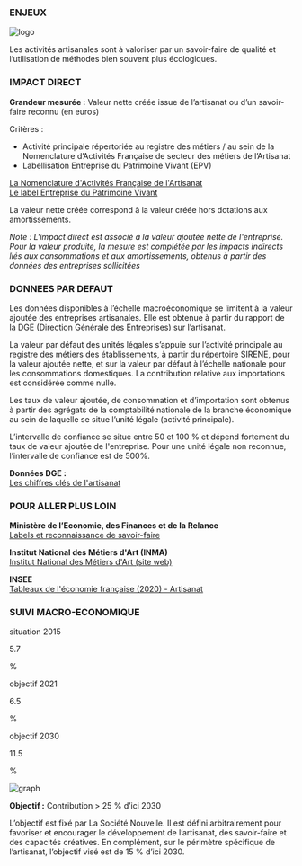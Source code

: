 ### ENJEUX

<div id="strip-odd" className="strip">
    <img id="logo-odd" src=/resources/odd_art.png alt="logo"/>
</div>

Les activités artisanales sont à valoriser par un savoir-faire de qualité et l’utilisation de méthodes bien souvent plus écologiques.

### IMPACT DIRECT

**Grandeur mesurée :** Valeur nette créée issue de l’artisanat ou d’un savoir-faire reconnu (en euros)

Critères :  
* Activité principale répertoriée au registre des métiers / au sein de la Nomenclature d’Activités Française de secteur des métiers de l’Artisanat  
* Labellisation Entreprise du Patrimoine Vivant (EPV)

[La Nomenclature d'Activités Française de l'Artisanat](https://www.entreprises.gouv.fr/fr/commerce-et-artisanat/la-nomenclature-d-activites-francaise-de-l-artisanat)  
[Le label Entreprise du Patrimoine Vivant](https://www.entreprises.gouv.fr/fr/commerce-et-artisanat/dispositifs-et-labels/label-entreprise-du-patrimoine-vivant)

La valeur nette créée correspond à la valeur créée hors dotations aux amortissements.

*Note : L'impact direct est associé à la valeur ajoutée nette de l'entreprise. Pour la valeur produite, la mesure est complétée par les impacts indirects liés aux consommations et aux amortissements, obtenus à partir des données des entreprises sollicitées*

### DONNEES PAR DEFAUT

Les données disponibles à l’échelle macroéconomique se limitent à la valeur ajoutée des entreprises artisanales. Elle est obtenue à partir du rapport de la DGE (Direction Générale des Entreprises) sur l’artisanat.

La valeur par défaut des unités légales s’appuie sur l’activité principale au registre des métiers des établissements, à partir du répertoire SIRENE, pour la valeur ajoutée nette, et sur la valeur par défaut à l’échelle nationale pour les consommations domestiques. La contribution relative aux importations est considérée comme nulle.

Les taux de valeur ajoutée, de consommation et d’importation sont obtenus à partir des agrégats de la comptabilité nationale de la branche économique au sein de laquelle se situe l’unité légale (activité principale).

L’intervalle de confiance se situe entre 50 et 100 % et dépend fortement du taux de valeur ajoutée de l'entreprise. Pour une unité légale non reconnue, l’intervalle de confiance est de 500%.

**Données DGE :**  
[Les chiffres clés de l'artisanat](https://www.entreprises.gouv.fr/fr/etudes-et-statistiques/chiffres-cles/chiffres-cles-de-l-artisanat)

### POUR ALLER PLUS LOIN

**Ministère de l’Economie, des Finances et de la Relance**  
[Labels et reconnaissance de savoir-faire](https://www.economie.gouv.fr/entreprises/labels-et-reconnaissance-de-savoir-faire)

**Institut National des Métiers d'Art (INMA)**  
[Institut National des Métiers d'Art (site web)](https://www.institut-metiersdart.org)

**INSEE**  
[Tableaux de l'économie française (2020) - Artisanat](https://www.insee.fr/fr/statistiques/4277845?sommaire=4318291)

### SUIVI MACRO-ECONOMIQUE

<div class="references-blocks">
    <div id="block-1">
    <p id="titre-block">situation 2015</p>
    <p id="value-block">5.7</p>
    <p id="unit-block">%</p>
    </div>
    <div id="block-2">
    <p id="titre-block">objectif 2021</p>
    <p id="value-block">6.5</p>
    <p id="unit-block">%</p>
    </div>
    <div id="block-3">
    <p id="titre-block">objectif 2030</p>
    <p id="value-block">11.5</p>
    <p id="unit-block">%</p>
    </div>
</div>

<div id="graph">
    <img id="graph-img" src="/graphics/ART_Graphe-fr.png" alt="graph"/>
</div>

**Objectif :** Contribution > 25 % d’ici 2030

L’objectif est fixé par La Société Nouvelle. Il est défini arbitrairement pour favoriser et encourager le développement de l’artisanat, des savoir-faire et des capacités créatives. En complément, sur le périmètre spécifique de l’artisanat, l’objectif visé est de 15 % d’ici 2030.